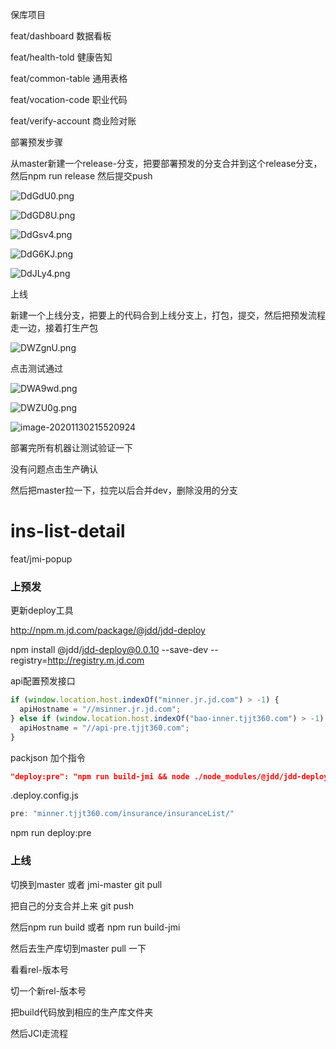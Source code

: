 保库项目

feat/dashboard 数据看板

feat/health-told 健康告知

feat/common-table 通用表格

feat/vocation-code 职业代码

feat/verify-account 商业险对账



部署预发步骤

从master新建一个release-分支，把要部署预发的分支合并到这个release分支，然后npm run release 然后提交push

![DdGdU0.png](https://s3.ax1x.com/2020/11/25/DdGdU0.png)

![DdGD8U.png](https://s3.ax1x.com/2020/11/25/DdGD8U.png)

![DdGsv4.png](https://s3.ax1x.com/2020/11/25/DdGsv4.png)

![DdG6KJ.png](https://s3.ax1x.com/2020/11/25/DdG6KJ.png)

![DdJLy4.png](https://s3.ax1x.com/2020/11/25/DdJLy4.png)

上线

新建一个上线分支，把要上的代码合到上线分支上，打包，提交，然后把预发流程走一边，接着打生产包

![DWZgnU.png](https://s3.ax1x.com/2020/11/30/DWZgnU.png)



点击测试通过

![DWA9wd.png](https://s3.ax1x.com/2020/11/30/DWA9wd.png)

![DWZU0g.png](https://s3.ax1x.com/2020/11/30/DWZU0g.png)

![image-20201130215520924](C:\Users\super\AppData\Roaming\Typora\typora-user-images\image-20201130215520924.png)

部署完所有机器让测试验证一下

没有问题点击生产确认

然后把master拉一下，拉完以后合并dev，删除没用的分支



# ins-list-detail

feat/jmi-popup

### 上预发

更新deploy工具

http://npm.m.jd.com/package/@jdd/jdd-deploy

npm install @jdd/jdd-deploy@0.0.10 --save-dev --registry=http://registry.m.jd.com

api配置预发接口

```js
if (window.location.host.indexOf("minner.jr.jd.com") > -1) {
  apiHostname = "//msinner.jr.jd.com";
} else if (window.location.host.indexOf("bao-inner.tjjt360.com") > -1) {
  apiHostname = "//api-pre.tjjt360.com";
} 
```

packjson 加个指令

```json
"deploy:pre": "npm run build-jmi && node ./node_modules/@jdd/jdd-deploy/index.js --prop=pre",
```

.deploy.config.js

```js
pre: "minner.tjjt360.com/insurance/insuranceList/"
```

npm run deploy:pre

### 上线

切换到master 或者 jmi-master   git pull

把自己的分支合并上来 git push

然后npm run build 或者 npm run build-jmi

然后去生产库切到master pull 一下

看看rel-版本号

切一个新rel-版本号

把build代码放到相应的生产库文件夹

然后JCI走流程

